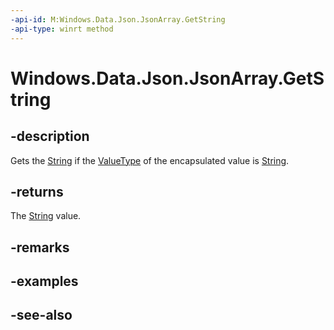 ```yaml
---
-api-id: M:Windows.Data.Json.JsonArray.GetString
-api-type: winrt method
---
```


<!-- Method syntax
public string GetString()
-->

# Windows.Data.Json.JsonArray.GetString

## -description
Gets the [String](/dotnet/api/system.string?view=dotnet-uwp-10.0&preserve-view=true) if the [ValueType](ijsonvalue_valuetype.md) of the encapsulated value is [String](/dotnet/api/system.string?view=dotnet-uwp-10.0&preserve-view=true).

## -returns
The [String](/dotnet/api/system.string?view=dotnet-uwp-10.0&preserve-view=true) value.

## -remarks

## -examples

## -see-also
